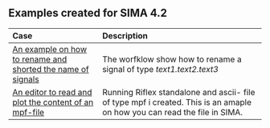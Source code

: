 ## Examples created for SIMA 4.2


  

| Case | Description    |
|:---|:---|
| [An example on how to rename and shorted the name of signals](Example_rename_many_signals.stask)| The worfklow show how to rename a signal of type _text1.text2.text3_ |
| [An editor to read and plot the content of an mpf-file](mpf_plotter.stask) | Running Riflex standalone and ascii- file of type mpf i created. This is an amaple on how you can read the file in SIMA.|



<!---#That is so funny! :joy: :tent:-->

<!---
- [Comparison Marine growth conditionset](comparison_marine_growth_conditionset_in_wf_set_with_CE_report.stask)
  - Model marine marine growth. 
    - Example includes a custom editor and a report generator.
- [How to use error log in a workflow set](Error_log_example_with_two_sets.stask)
  - Log of the failed cases a stored to file
- [Condition and workflow as input](Example_condition_and_workflow_as_input_report.stask)
- [Post processor operators](examplePostProcessorOperators.stask)
  - This is included in SIMA 4.2.0
- [Pass signal to an Excel file](Example_send_signals_to_Excel_sheets.stask)
- [Store data to file](storeDataToFiles.stask)

-->